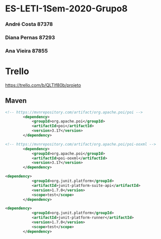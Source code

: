 # ES-LETI-1Sem-2020-Grupo8
### André Costa 87378
### Diana Pernas 87293
### Ana Vieira 87855


# Trello
https://trello.com/b/QLTIf80b/projeto

## Maven

```xml
<!-- https://mvnrepository.com/artifact/org.apache.poi/poi -->
		<dependency>
			<groupId>org.apache.poi</groupId>
			<artifactId>poi</artifactId>
			<version>3.17</version>
		</dependency>
```

```xml
<!-- https://mvnrepository.com/artifact/org.apache.poi/poi-ooxml -->
		<dependency>
			<groupId>org.apache.poi</groupId>
			<artifactId>poi-ooxml</artifactId>
			<version>3.17</version>
		</dependency>
```

```xml
<dependency>
			<groupId>org.junit.platform</groupId>
			<artifactId>junit-platform-suite-api</artifactId>
			<version>1.7.0</version>
			<scope>test</scope>
		</dependency>
```

```xml
<dependency>
			<groupId>org.junit.platform</groupId>
			<artifactId>junit-platform-runner</artifactId>
			<version>1.7.0</version>
			<scope>test</scope>
		</dependency>
```

